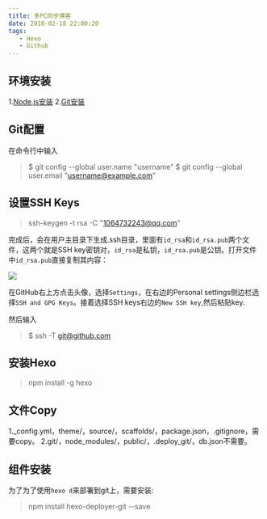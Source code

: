 ```yaml
---
title: 多PC同步博客
date: 2018-02-18 22:00:20
tags:
   - Hexo
   - Github
---
```



## 环境安装

1.[Node.js安装](https://nodejs.org/en/)
2.[Git安装](https://gitforwindows.org/)

## Git配置

在命令行中输入

> $ git config --global user.name "username"
$ git config --global user.email "username@example.com"

## 设置SSH Keys

> ssh-keygen -t rsa -C "1064732243@qq.com"

完成后，会在用户主目录下生成.ssh目录，里面有`id_rsa`和`id_rsa.pub`两个文件，这两个就是SSH key密钥对，`id_rsa`是私钥，`id_rsa.pub`是公钥。打开文件中`id_rsa.pub`直接复制其内容：

![](http://ovvd7k5mv.bkt.clouddn.com/18-2-20/19481466.jpg)

在GitHub右上方点击头像，选择`Settings`，在右边的Personal settings侧边栏选择`SSH and GPG Keys`。接着选择SSH keys右边的`New SSH key`,然后粘贴key.

然后输入

> $ ssh -T git@github.com

## 安装Hexo

> npm install -g hexo

## 文件Copy

1._config.yml，theme/，source/，scaffolds/，package.json，.gitignore，需要copy。
2.git/，node_modules/，public/，.deploy_git/，db.json不需要。

## 组件安装

为了为了使用`hexo d`来部署到git上，需要安装:

> npm install hexo-deployer-git --save

